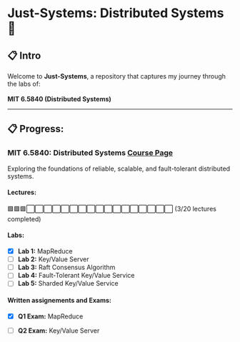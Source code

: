 # Just-Systems: Distributed Systems 🚀  

## 📋 Intro 

Welcome to **Just-Systems**, a repository that captures my journey through the labs of: <br> <br>
**MIT 6.5840 (Distributed Systems)** <br>

---

## 📋 Progress:  

### **MIT 6.5840: Distributed Systems**  [Course Page](https://pdos.csail.mit.edu/6.824/)
Exploring the foundations of reliable, scalable, and fault-tolerant distributed systems.

#### Lectures:
🟩🟩🟩⬜⬜⬜⬜⬜⬜⬜⬜⬜⬜⬜⬜⬜⬜⬜⬜⬜ (3/20 lectures completed)
#### Labs:
- [x] **Lab 1:** MapReduce  
- [ ] **Lab 2:** Key/Value Server  
- [ ] **Lab 3:** Raft Consensus Algorithm  
- [ ] **Lab 4:** Fault-Tolerant Key/Value Service  
- [ ] **Lab 5:** Sharded Key/Value Service
#### Written assignements and Exams:
- [x] **Q1 Exam:** MapReduce  
- [ ] **Q2 Exam:** Key/Value Server

